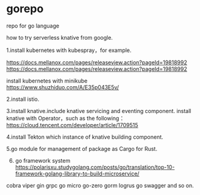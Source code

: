# gorepo
repo for go language 



how to try serverless knative from google.

1.install kubernetes with kubespray，for example.

https://docs.mellanox.com/pages/releaseview.action?pageId=19818992
https://docs.mellanox.com/pages/releaseview.action?pageId=19818992

 install kubernetes with minikube
 https://www.shuzhiduo.com/A/E35p043E5v/
 
2.install istio.

3.install knative.include knative servicing and eventing component.
    install knative with Operator，such as the following：
    https://cloud.tencent.com/developer/article/1709515

4.install Tekton  which instance of knative building component.


5.go module for management of package as Cargo for Rust.

6. go framework system 
https://polarisxu.studygolang.com/posts/go/translation/top-10-framework-golang-library-to-build-microservice/

cobra
viper
gin
grpc
go micro
go-zero
gorm
logrus
go swagger
and so on.
